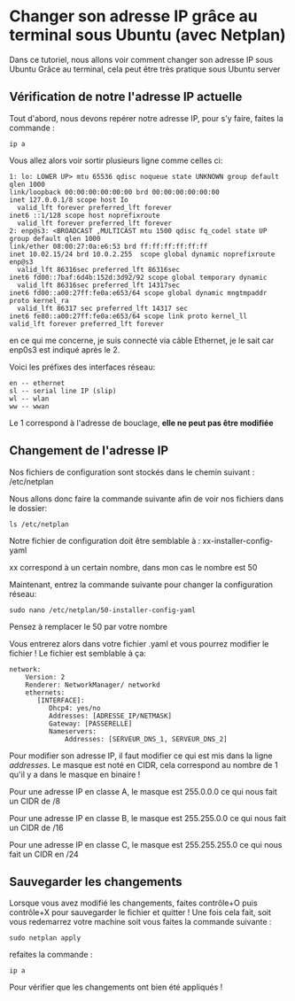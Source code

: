 
# Changer son adresse IP grâce au terminal sous Ubuntu (avec Netplan)

Dans ce tutoriel, nous allons voir comment changer son adresse IP sous Ubuntu Grâce au terminal, cela peut être très pratique sous Ubuntu server

## Vérification de notre l'adresse IP actuelle

Tout d'abord, nous devons repérer notre adresse IP, pour s'y faire, faites la commande :

```
ip a
```
Vous allez alors voir sortir plusieurs ligne comme celles ci:
```
1: lo: LOWER UP> mtu 65536 qdisc noqueue state UNKNOWN group default qlen 1000
link/loopback 00:00:00:00:00:00 brd 00:00:00:00:00:00
inet 127.0.0.1/8 scope host Io
  valid_lft forever preferred_lft forever
inet6 ::1/128 scope host noprefixroute
  valid_lft forever preferred_lft forever
2: enp@s3: <BROADCAST ,MULTICAST mtu 1500 qdisc fq_codel state UP group default qlen 1000
link/ether 08:00:27:0a:e6:53 brd ff:ff:ff:ff:ff:ff
inet 10.02.15/24 brd 10.0.2.255  scope global dynamic noprefixroute enp@s3
  valid_lft 86316sec preferred_lft 86316sec
inet6 fd00::7baf:6d4b:152d:3d92/92 scope global temporary dynamic
  valid_lft 86316sec preferred_lft 14317sec
inet6 fd00::a00:27ff:fe0a:e653/64 scope global dynamic mngtmpaddr proto kernel_ra
  valid_lft 86317 sec preferred_lft 14317 sec
inet6 fe80::a00:27ff:fe0a:e653/64 scope link proto kernel_ll
valid_lft forever preferred_lft forever
```
en ce qui me concerne, je suis connecté via câble Ethernet, je le sait car enp0s3 est indiqué après le 2.

Voici les préfixes des interfaces réseau:

```
en -- ethernet
sl -- serial line IP (slip)
wl -- wlan
ww -- wwan
```

Le 1 correspond à l'adresse de bouclage, **elle ne peut pas être modifiée**

## Changement de l'adresse IP

Nos fichiers de configuration sont stockés dans le chemin suivant : /etc/netplan

Nous allons donc faire la commande suivante afin de voir nos fichiers dans le dossier:
```
ls /etc/netplan
```

Notre fichier de configuration doit être semblable à : xx-installer-config-yaml

xx correspond à un certain nombre, dans mon cas le nombre est 50

Maintenant, entrez la commande suivante pour changer la configuration réseau:
```
sudo nano /etc/netplan/50-installer-config-yaml
```
Pensez à remplacer le 50 par votre nombre

Vous entrerez alors dans votre fichier .yaml et vous pourrez modifier le fichier ! Le fichier est semblable à ça:

```
network:
    Version: 2
    Renderer: NetworkManager/ networkd
    ethernets:
       [INTERFACE]:
          Dhcp4: yes/no
          Addresses: [ADRESSE_IP/NETMASK]
          Gateway: [PASSERELLE]
          Nameservers:
              Addresses: [SERVEUR_DNS_1, SERVEUR_DNS_2]
```

Pour modifier son adresse IP, il faut modifier ce qui est mis dans la ligne *addresses*. Le masque est noté en CIDR, cela correspond au nombre de 1 qu'il y a dans le masque en binaire !

Pour une adresse IP en classe A, le masque est 255.0.0.0 ce qui nous fait un CIDR de /8

Pour une adresse IP en classe B, le masque est 255.255.0.0 ce qui nous fait un CIDR de /16

Pour une adresse IP en classe C, le masque est 255.255.255.0 ce qui nous fait un CIDR en /24

## Sauvegarder les changements

Lorsque vous avez modifié les changements, faites contrôle+O puis contrôle+X pour sauvegarder le fichier et quitter ! Une fois cela fait, soit vous redemarrez votre machine soit vous faites la commande suivante :

```
sudo netplan apply
```

refaites la commande :

```
ip a
```

Pour vérifier que les changements ont bien été appliqués !

